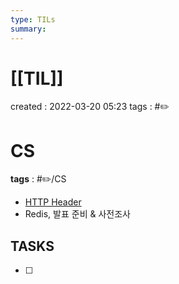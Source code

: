 ```yaml
---
type: TILs
summary: 
---
```


# [[TIL]]
created : 2022-03-20 05:23
tags : #✏️

# CS
**tags** : #✏️/CS
- [HTTP Header](https://github.com/CS-yorisa/CS-COOK-BOOK/blob/main/%EB%84%A4%ED%8A%B8%EC%9B%8C%ED%81%AC/HTTP%20Header.md)
- Redis, 발표 준비 & 사전조사

## TASKS
- [ ] 
